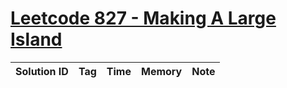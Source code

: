 # [Leetcode 827 - Making A Large Island](https://leetcode.com/problems/making-a-large-island/)

| Solution ID | Tag | Time | Memory | Note |
| ----------- | --- | ---- | ------ | ---- |

